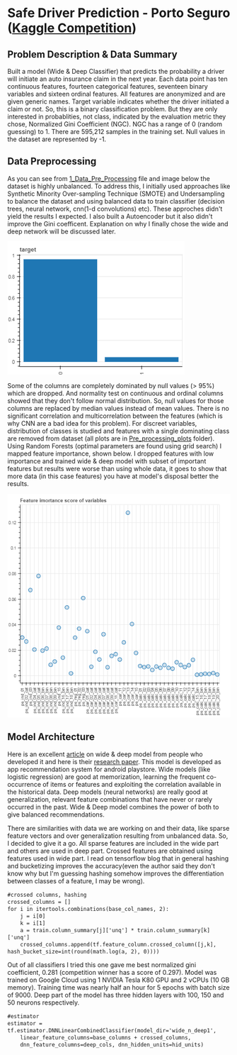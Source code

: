 # Safe Driver Prediction - Porto Seguro ([Kaggle Competition](https://www.kaggle.com/c/porto-seguro-safe-driver-prediction))

## Problem Description & Data Summary
Built a model (Wide & Deep Classifier) that predicts the probability a driver will initiate an auto insurance claim in the next year. Each data point has ten continuous features, fourteen categorical features, seventeen binary variables and sixteen ordinal features. All features are anonymized and are given generic names. Target variable indicates whether the driver initiated a claim or not. So, this is a binary classification problem. But they are only interested in probablities, not class, indicated by the evaluation metric they chose, Normalized Gini Coefficient (NGC). NGC has a range of 0 (random guessing) to 1. There are 595,212 samples in the training set. Null values in the dataset are represented by -1.

## Data Preprocessing
As you can see from [1_Data_Pre_Processing](https://github.com/suji0131/Porto_Seguro_Classification/blob/master/1_Data_Pre_Processing.ipynb) file and image below the dataset is highly unbalanced. To address this, I initially used approaches like Synthetic Minority Over-sampling Technique (SMOTE) and Undersampling to balance the dataset and using balanced data to train classifier (decision trees, neural network, cnn(1-d convolutions) etc). These approches didn't yield the results I expected. I also built a Autoencoder but it also didn't improve the Gini coefficent. Explanation on why I finally chose the wide and deep network will be discussed later.

![Data Distribution](https://github.com/suji0131/Porto_Seguro_Classification/blob/master/Pre_processing_plots/Step%203.png)

Some of the columns are completely dominated by null values (> 95%) which are dropped. And normality test on continuous and ordinal columns showed that they don't follow normal distribution. So, null values for those  columns are replaced by median values instead of mean values. There is no significant correlation and multicorrelation between the features (which is why CNN are a bad idea for this problem). For discreet variables, distribution of classes is studied and features with a single dominating class are removed from dataset (all plots are in [Pre_processing_plots](https://github.com/suji0131/Porto_Seguro_Classification/tree/master/Pre_processing_plots) folder). Using Random Forests (optimal parameters are found using grid search) I mapped feature importance, shown below. I dropped features with low importance and trained wide & deep model with subset of important features but results were worse than using whole data, it goes to show that more data (in this case features) you have at model's disposal better the results. 

![Feature Importance](https://github.com/suji0131/Porto_Seguro_Classification/blob/master/Pre_processing_plots/Feature%20Importance%20Plot.png)

## Model Architecture
Here is an excellent [article](https://research.googleblog.com/2016/06/wide-deep-learning-better-together-with.html) on wide & deep model from people who developed it and here is their [research paper](https://arxiv.org/abs/1606.07792). This model is developed as app recommendation system for android playstore. Wide models (like logistic regression) are good at memorization, learning the frequent co-occurrence of items or features and exploiting the correlation available in the historical data. Deep models (neural networks) are really good at generalization,  relevant feature combinations that have never or rarely occurred in the past. Wide & Deep model combines the power of both to give balanced recommendations. 

There are similarities with data we are working on and their data, like sparse feature vectors and over generalization resulting from unbalanced data. So, I decided to give it a go. All sparse features are included in the wide part and others are used in deep part. Crossed features are obtained using features used in wide part. I read on tensorflow blog that in general hashing and bucketizing improves the accuracy(even the author said they don't know why but I'm guessing hashing somehow improves the differentiation between classes of a feature, I may be wrong). 
```
#crossed columns, hashing
crossed_columns = []
for i in itertools.combinations(base_col_names, 2):
    j = i[0]
    k = i[1]
    a = train.column_summary[j]['unq'] * train.column_summary[k]['unq']
    crossed_columns.append(tf.feature_column.crossed_column([j,k], hash_bucket_size=int(round(math.log(a, 2), 0)))) 
```

Out of all classifiers I tried this one gave me best normalized gini coefficient, 0.281 (competition winner has a score of 0.297). Model was trained on Google Cloud using 1 NVIDIA Tesla K80 GPU and 2 vCPUs (10 GB memory). Training time was nearly half an hour for 5 epochs with batch size of 9000. Deep part of the model has three hidden layers with 100, 150 and 50 neurons respectively. 
```
#estimator
estimator = tf.estimator.DNNLinearCombinedClassifier(model_dir='wide_n_deep1',
    linear_feature_columns=base_columns + crossed_columns,
    dnn_feature_columns=deep_cols, dnn_hidden_units=hid_units)
```
